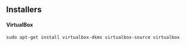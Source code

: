 ## Installers


#### VirtualBox

```shell
sudo apt-get install virtualbox-dkms virtualbox-source virtualbox
```
